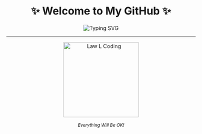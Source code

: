 <h1 align="center">✨ Welcome to My GitHub ✨</h1>

<p align="center">
  <img src="https://readme-typing-svg.demolab.com?font=Roboto&duration=4000&pause=1000&color=2C2C2C&center=true&vCenter=true&multiline=true&width=600&height=80&lines=Everything+Will+Be+OK" alt="Typing SVG">
</p>

---

<p align="center">
  <img src="https://i.pinimg.com/originals/e2/d5/5f/e2d55fd9ff77ee8ec5c66d28c24ebf49.gif" width="200" alt="Law L Coding">
</p>

<p align="center">
  <sub><i>Everything Will Be OK!</i></sub>
</p>
